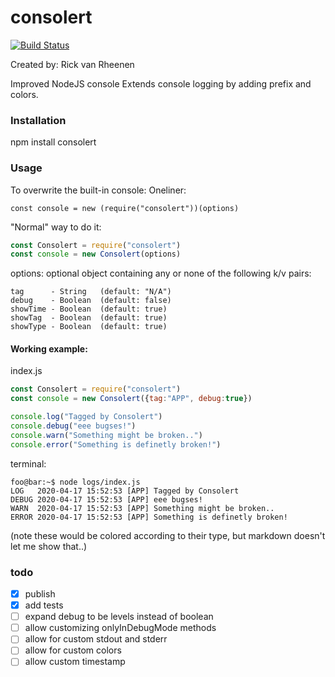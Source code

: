 # consolert
[![Build Status](https://travis-ci.org/rvrheenen/consolert.svg?branch=master)](https://travis-ci.org/rvrheenen/consolert)

Created by: Rick van Rheenen

Improved NodeJS console
Extends console logging by adding prefix and colors.


### Installation
npm install consolert

### Usage
To overwrite the built-in console:
Oneliner:
``` 
const console = new (require("consolert"))(options)
```

"Normal" way to do it:
``` javascript
const Consolert = require("consolert")
const console = new Consolert(options)
```

options: optional object containing any or none of the following k/v pairs: 
```
tag      - String   (default: "N/A")
debug    - Boolean  (default: false) 
showTime - Boolean  (default: true) 
showTag  - Boolean  (default: true) 
showType - Boolean  (default: true)
```

#### Working example:

index.js
``` javascript
const Consolert = require("consolert")
const console = new Consolert({tag:"APP", debug:true})

console.log("Tagged by Consolert")
console.debug("eee bugses!")
console.warn("Something might be broken..")
console.error("Something is definetly broken!")
```

terminal:
``` console
foo@bar:~$ node logs/index.js 
LOG   2020-04-17 15:52:53 [APP] Tagged by Consolert
DEBUG 2020-04-17 15:52:53 [APP] eee bugses!
WARN  2020-04-17 15:52:53 [APP] Something might be broken..
ERROR 2020-04-17 15:52:53 [APP] Something is definetly broken!
```
(note these would be colored according to their type, but markdown doesn't let me show that..)

### todo
- [x] publish
- [x] add tests
- [ ] expand debug to be levels instead of boolean
- [ ] allow customizing onlyInDebugMode methods
- [ ] allow for custom stdout and stderr
- [ ] allow for custom colors
- [ ] allow custom timestamp